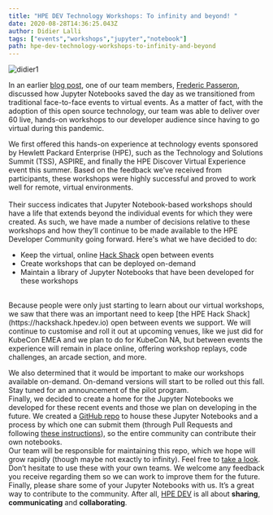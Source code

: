 ```yaml
---
title: "HPE DEV Technology Workshops: To infinity and beyond! "
date: 2020-08-28T14:36:25.043Z
author: Didier Lalli 
tags: ["events","workshops","jupyter","notebook"]
path: hpe-dev-technology-workshops-to-infinity-and-beyond
---
```

![didier1](https://hpe-developer-portal.s3.amazonaws.com/uploads/media/2020/7/didier1-1598625790616.jpg)

In an earlier [blog post](https://developer.hpe.com/blog/jupyter-saved-my-day), one of our team members, [Frederic Passeron](https://twitter.com/FredPasseron), discussed how Jupyter Notebooks saved the day as we transitioned from traditional face-to-face events to virtual events. As a matter of fact, with the adoption of this open source technology, our team was able to deliver over 60 live, hands-on workshops to our developer audience since having to go virtual during this pandemic.   

We first offered this hands-on experience at technology events sponsored by Hewlett Packard Enterprise (HPE), such as the Technology and Solutions Summit (TSS), ASPIRE, and finally the HPE Discover Virtual Experience event this summer. Based on the feedback we’ve received from participants, these workshops were highly successful and proved to work well for remote, virtual environments.  
<br/>
Their success indicates that Jupyter Notebook-based workshops should have a life that extends beyond the individual events for which they were created. As such, we have made a number of decisions relative to these workshops and how they’ll continue to be made available to the HPE Developer Community going forward. Here's what we have decided to do:
<br/>
* Keep the virtual, online [Hack Shack](https://hackshack.hpedev.io) open between events
* Create workshops that can be deployed on-demand
* Maintain a library of Jupyter Notebooks that have been developed for these workshops
<br/>
Because people were only just starting to learn about our virtual workshops, we saw that there was an important need to keep [the HPE Hack Shack](https://hackshack.hpedev.io) open between events we support. We will continue to customise and roll it out at upcoming venues, like we just did for KubeCon EMEA and we plan to do for KubeCon NA, but between events the experience will remain in place online, offering workshop replays, code challenges, an arcade section, and more. 

We also determined that it would be important to make our workshops available on-demand. On-demand versions will start to be rolled out this fall.  Stay tuned for an announcement of the pilot program.
<br/>
Finally, we decided to create a home for the Jupyter Notebooks we developed for these recent events and those we plan on developing in the future. We created a [GitHub repo](https://github.com/HewlettPackard/hpe-notebooks) to house these Jupyter Notebooks and a process by which one can submit them (through Pull Requests and following [these instructions](https://github.com/HewlettPackard/hpe-notebooks/blob/master/CONTRIBUTING.md)), so the entire community can contribute their own notebooks. 
<br/>
Our team will be responsible for maintaining this repo, which we hope will grow rapidly (though maybe not exactly to infinity). Feel free to [take a look](https://github.com/HewlettPackard/hpe-notebooks). Don’t hesitate to use these with your own teams. We welcome any feedback you receive regarding them so we can work to improve them for the future.  Finally, please share some of your Jupyter Notebooks with us. It’s a great way to contribute to the community. After all, [HPE DEV](https://developer.hpe.com/community) is all about **sharing**, **communicating** and **collaborating**. 
